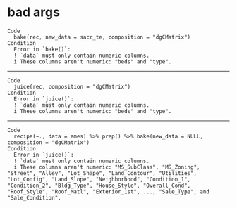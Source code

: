 # bad args

    Code
      bake(rec, new_data = sacr_te, composition = "dgCMatrix")
    Condition
      Error in `bake()`:
      ! `data` must only contain numeric columns.
      i These columns aren't numeric: "beds" and "type".

---

    Code
      juice(rec, composition = "dgCMatrix")
    Condition
      Error in `juice()`:
      ! `data` must only contain numeric columns.
      i These columns aren't numeric: "beds" and "type".

---

    Code
      recipe(~., data = ames) %>% prep() %>% bake(new_data = NULL, composition = "dgCMatrix")
    Condition
      Error in `juice()`:
      ! `data` must only contain numeric columns.
      i These columns aren't numeric: "MS_SubClass", "MS_Zoning", "Street", "Alley", "Lot_Shape", "Land_Contour", "Utilities", "Lot_Config", "Land_Slope", "Neighborhood", "Condition_1", "Condition_2", "Bldg_Type", "House_Style", "Overall_Cond", "Roof_Style", "Roof_Matl", "Exterior_1st", ..., "Sale_Type", and "Sale_Condition".

